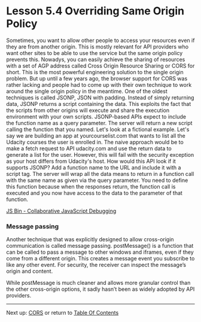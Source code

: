 # Lesson 5.4 Overriding Same Origin Policy

Sometimes, you want to allow other people to access your resources even if they are from another origin. This is mostly relevant for API providers who want other sites to be able to use the service but the same origin policy prevents this. Nowadys, you can easily achieve the sharing of resources with a set of AGP address called Cross Origin Resource Sharing or CORS for short. This is the most powerful engineering solution to the single origin problem. But up until a few years ago, the browser support for CORS was rather lacking and people had to come up with their own technique to work around the single origin policy in the meantime. One of the oldest techniques is called JSONP, JSON with padding. Instead of simply returning data, JSONP returns a script containing the data. This exploits the fact that the scripts from other origins will execute and share the execution environment with your own scripts. JSONP-based APIs expect to include the function name as a query parameter. The server will return a new script calling the function that you named. Let's look at a fictional example. Let's say we are building an app at yourcourselist.com that wants to list all the Udacity courses the user is enrolled in. The naive approach would be to make a fetch request to API udacity.com and use the return data to generate a list for the user. However, this will fail with the security exception as your host differs from Udacity's host. How would this API look if it supports JSONP? Add a function name to the URL and include it with a script tag. The server will wrap all the data means to return in a function call with the same name as given via the query parameter. You need to define this function because when the responses return, the function call is executed and you now have access to the data to the parameter of that function.

[JS Bin - Collaborative JavaScript Debugging](https://jsbin.com/roxapu/3/edit?html,js,console)

### Message passing
Another technique that was explicitly designed to allow cross-origin communication is called message passing. postMessage() is a function that can be called to pass a message to other windows and iframes, even if they come from a different origin. This creates a message event you subscribe to like any other event. For security, the receiver can inspect the message’s origin and content.

While postMessage is much cleaner and allows more granular control than the other cross-origin options, it sadly hasn’t been as widely adopted by API providers.

- - -
Next up: [CORS](ND024_Part4_Lesson05_05.md) or return to [Table Of Contents](./ND024_TableOfContents.md)
